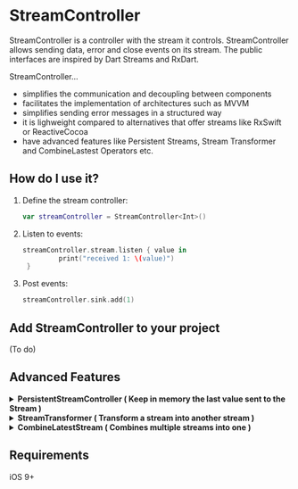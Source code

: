 StreamController
========
StreamController is a controller with the stream it controls. StreamController allows sending data, error and close events on its stream. The public interfaces are inspired by Dart Streams and RxDart.

StreamController...

 * simplifies the communication and decoupling between components
 * facilitates the implementation of architectures such as MVVM
 * simplifies sending error messages in a structured way
 * it is lighweight compared to alternatives that offer streams like RxSwift or ReactiveCocoa
 * have advanced features like Persistent Streams, Stream Transformer and CombineLastest Operators  etc.



How do I use it?
-------------------
1. Define the stream controller:

    ```swift  
   var streamController = StreamController<Int>()
    ```

2. Listen to events:

   ```swift  
   streamController.stream.listen { value in
            print("received 1: \(value)")
    }   
    ```

3. Post events:

    ```swift  
    streamController.sink.add(1)
    ```

Add StreamController to your project
----------------------------
(To do)


Advanced Features
----------------------------
<details><summary><strong>PersistentStreamController ( Keep in memory the last value sent to the Stream ) </strong></summary>
<p>
    
1. Declare  PersistentStreamController
```swift
    var persistentStreamController = PersistentStreamController<String>()
```
     
2. Sink values into Stream
```swift
    persistentStreamController.sink.add("PersistentStream first value sent")
    persistentStreamController.sink.add("PersistentStream last value sent. Always stored and waiting to be used")
```
  
 3. Retrieves the last value sent to the stream even if it was sent before being listen
```swift
     persistentStreamController.stream.listen { value in
         print("I am too late for listen values already sent")
     }
        
     if let storedValue = persistentStreamController.value {
        print(storedValue)
     }
```

</details>

<details><summary><strong>StreamTransformer ( Transform a stream into another stream ) </strong></summary>
<p>
    
1. Declare StreamController
```swift
   var streamControllerPassword = StreamController<String>(streamListenType: .multipleListener)
```

2. Define the transformation
```swift
    let streamTransfomer = StreamTransformer<String, Bool>.fromHandlers(
            handlers: { (data: String, sink: EventSink<Bool>) in
                
             if (data.count > 5) {
                sink.add(true)
             } else {
                sink.addError("password too short")
             }  
     })
```

3. Add transform to the Stream using the transform method
```swift
   streamControllerPassword.stream.transform(streamTransformer: streamTransfomer).listen { value in
      print("transform stream: \(value)")
   }.catchError { value in
      print("transform error: \(value)")
  }
        
```
4. Send Events
```swift
    streamControllerPassword.sink.add("d")
    streamControllerPassword.sink.add("valid pasword")
```

 </details>   

<details><summary><strong>CombineLatestStream ( Combines multiple streams into one ) </strong></summary>
<p>


1. Declare StreamControllers that you want to combine
```swift
    var streamControllerNumberOne = StreamController<Int>(streamListenType: .multipleListener)
    var streamControllerNumberTwo = StreamController<Int>(streamListenType: .multipleListener)
```

2. Declare CombineLatestStream
```swift
    let combineLatest = CombineLatestStream<Int>()
```

 3. Combine streams into a new stream and create a new combination with streams
```swift
     combineLatest.combine2(streamA: streamControllerNumberOne.stream, streamB: streamControllerNumberTwo.stream) { (valueA, valueB) -> Int in
         return valueA + valueB
      }.listen(received: { result in
         print("combineLatest stream \(result)")
      })
```

4 Send events to StreamControllers as you normally would
```swift
    let combineLatest = CombineLatestStream<Int>()
```

</p>
</details>

Requirements
------------
iOS 9+

